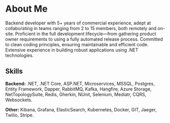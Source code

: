 # About Me

Backend developer with 5+ years of commercial experience, adept at collaborating in teams ranging from 2 to 15 members, both remotely and on-site. Proficient in the full development lifecycle—from gathering product owner requirements to using a fully automated release process. Committed to clean coding principles, ensuring maintainable and efficient code. Extensive experience in building robust applications using .NET technologies.

## Skills

**Backend:** .NET, .NET Core, ASP.NET, Microservices, MSSQL, Postgres, Entity Framework, Dapper, RabbitMQ, Kafka, Hangfire, Azure Storage, NetTopologySuite, Redis, Gherkin, NUnit, Selenium, Mediatr, CQRS, Websockets.

**Other:** Kibana, Grafana, ElasticSearch, Kubernetes, Docker, GIT, Jaeger, Twilio, Stripe.
